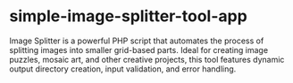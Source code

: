 # simple-image-splitter-tool-app
Image Splitter is a powerful PHP script that automates the process of splitting images into smaller grid-based parts. Ideal for creating image puzzles, mosaic art, and other creative projects, this tool features dynamic output directory creation, input validation, and error handling.
